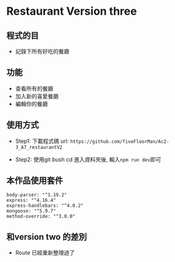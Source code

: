 # Restaurant Version three

## 程式的目
* 記錄下所有好吃的餐廳

## 功能 
* 查看所有的餐廳
* 加入新的喜愛餐廳
* 編輯你的餐廳

## 使用方式
* Step1: 下載程式碼
  url: ```https://github.com/fiveFloorMan/Ac2-3_A7_restaurantV2```

* Step2: 使用git bush
  cd 進入資料夾後, 輸入```npm run dev```即可

## 本作品使用套件
    body-parser: "^1.19.2"
    express: "^4.16.4"
    express-handlebars: "^4.0.2"
    mongoose: "^5.9.7"
    method-override: "^3.0.0"

## 和version two 的差別
* Route 已經重新整理過了
